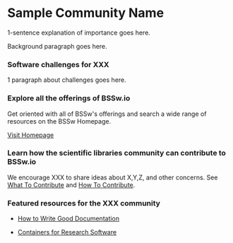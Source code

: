 # Sample Community Name
1-sentence explanation of importance goes here.

Background paragraph goes here.

### Software challenges for XXX
1 paragraph about challenges goes here.

### Explore all the offerings of BSSw.io

Get oriented with all of BSSw's offerings and search a wide range of resources on the BSSw Homepage.

[Visit Homepage](../Homepage.md)

### Learn how the scientific libraries community can contribute to BSSw.io

We encourage XXX to share ideas about X,Y,Z, and other concerns.  See [What To Contribute](../WhatToContribute.md) and [How To Contribute](../HowToContribute.md).

### Featured resources for the XXX community

* [How to Write Good Documentation](../../CuratedContent/HowToWriteGoodDocumentation.md)

* [Containers for Research Software](../../Articles/ContainersForResearchSw.md)

<!---
Publish: no
--->

